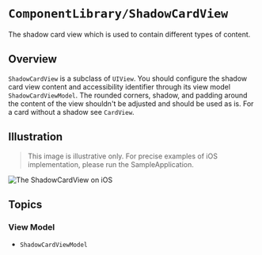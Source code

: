 # ``ComponentLibrary/ShadowCardView``

The shadow card view which is used to contain different types of content.

## Overview

`ShadowCardView` is a subclass of `UIView`. You should configure the shadow card view content and accessibility identifier through its view model ``ShadowCardViewModel``. The rounded corners, shadow, and padding around the content of the view shouldn't be adjusted and should be used as is. For a card without a shadow see ``CardView``.

## Illustration

> This image is illustrative only. For precise examples of iOS implementation, please run the SampleApplication.

![The ShadowCardView on iOS](ShadowCardView)

## Topics

### View Model

- ``ShadowCardViewModel``
